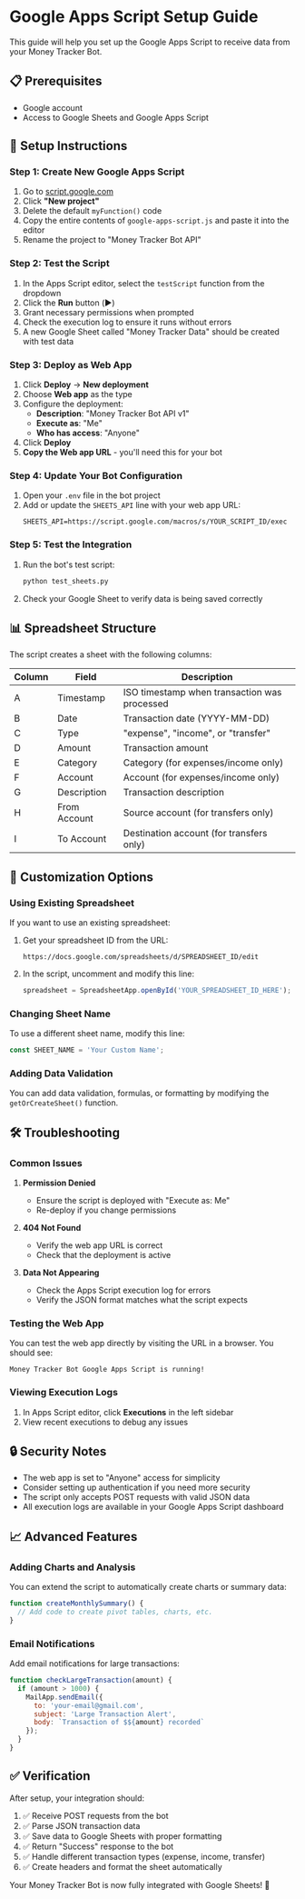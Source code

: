 # Google Apps Script Setup Guide

This guide will help you set up the Google Apps Script to receive data from your Money Tracker Bot.

## 📋 Prerequisites

- Google account
- Access to Google Sheets and Google Apps Script

## 🚀 Setup Instructions

### Step 1: Create New Google Apps Script

1. Go to [script.google.com](https://script.google.com)
2. Click **"New project"**
3. Delete the default `myFunction()` code
4. Copy the entire contents of `google-apps-script.js` and paste it into the editor
5. Rename the project to "Money Tracker Bot API"

### Step 2: Test the Script

1. In the Apps Script editor, select the `testScript` function from the dropdown
2. Click the **Run** button (▶️)
3. Grant necessary permissions when prompted
4. Check the execution log to ensure it runs without errors
5. A new Google Sheet called "Money Tracker Data" should be created with test data

### Step 3: Deploy as Web App

1. Click **Deploy** → **New deployment**
2. Choose **Web app** as the type
3. Configure the deployment:
   - **Description**: "Money Tracker Bot API v1"
   - **Execute as**: "Me"
   - **Who has access**: "Anyone"
4. Click **Deploy**
5. **Copy the Web app URL** - you'll need this for your bot

### Step 4: Update Your Bot Configuration

1. Open your `.env` file in the bot project
2. Add or update the `SHEETS_API` line with your web app URL:
   ```
   SHEETS_API=https://script.google.com/macros/s/YOUR_SCRIPT_ID/exec
   ```

### Step 5: Test the Integration

1. Run the bot's test script:
   ```bash
   python test_sheets.py
   ```
2. Check your Google Sheet to verify data is being saved correctly

## 📊 Spreadsheet Structure

The script creates a sheet with the following columns:

| Column | Field | Description |
|--------|-------|-------------|
| A | Timestamp | ISO timestamp when transaction was processed |
| B | Date | Transaction date (YYYY-MM-DD) |
| C | Type | "expense", "income", or "transfer" |
| D | Amount | Transaction amount |
| E | Category | Category (for expenses/income only) |
| F | Account | Account (for expenses/income only) |
| G | Description | Transaction description |
| H | From Account | Source account (for transfers only) |
| I | To Account | Destination account (for transfers only) |

## 🔧 Customization Options

### Using Existing Spreadsheet

If you want to use an existing spreadsheet:

1. Get your spreadsheet ID from the URL:
   ```
   https://docs.google.com/spreadsheets/d/SPREADSHEET_ID/edit
   ```
2. In the script, uncomment and modify this line:
   ```javascript
   spreadsheet = SpreadsheetApp.openById('YOUR_SPREADSHEET_ID_HERE');
   ```

### Changing Sheet Name

To use a different sheet name, modify this line:
```javascript
const SHEET_NAME = 'Your Custom Name';
```

### Adding Data Validation

You can add data validation, formulas, or formatting by modifying the `getOrCreateSheet()` function.

## 🛠️ Troubleshooting

### Common Issues

1. **Permission Denied**
   - Ensure the script is deployed with "Execute as: Me"
   - Re-deploy if you change permissions

2. **404 Not Found**
   - Verify the web app URL is correct
   - Check that the deployment is active

3. **Data Not Appearing**
   - Check the Apps Script execution log for errors
   - Verify the JSON format matches what the script expects

### Testing the Web App

You can test the web app directly by visiting the URL in a browser. You should see:
```
Money Tracker Bot Google Apps Script is running!
```

### Viewing Execution Logs

1. In Apps Script editor, click **Executions** in the left sidebar
2. View recent executions to debug any issues

## 🔒 Security Notes

- The web app is set to "Anyone" access for simplicity
- Consider setting up authentication if you need more security
- The script only accepts POST requests with valid JSON data
- All execution logs are available in your Google Apps Script dashboard

## 📈 Advanced Features

### Adding Charts and Analysis

You can extend the script to automatically create charts or summary data:

```javascript
function createMonthlySummary() {
  // Add code to create pivot tables, charts, etc.
}
```

### Email Notifications

Add email notifications for large transactions:

```javascript
function checkLargeTransaction(amount) {
  if (amount > 1000) {
    MailApp.sendEmail({
      to: 'your-email@gmail.com',
      subject: 'Large Transaction Alert',
      body: `Transaction of $${amount} recorded`
    });
  }
}
```

## ✅ Verification

After setup, your integration should:

1. ✅ Receive POST requests from the bot
2. ✅ Parse JSON transaction data
3. ✅ Save data to Google Sheets with proper formatting
4. ✅ Return "Success" response to the bot
5. ✅ Handle different transaction types (expense, income, transfer)
6. ✅ Create headers and format the sheet automatically

Your Money Tracker Bot is now fully integrated with Google Sheets! 🎉
